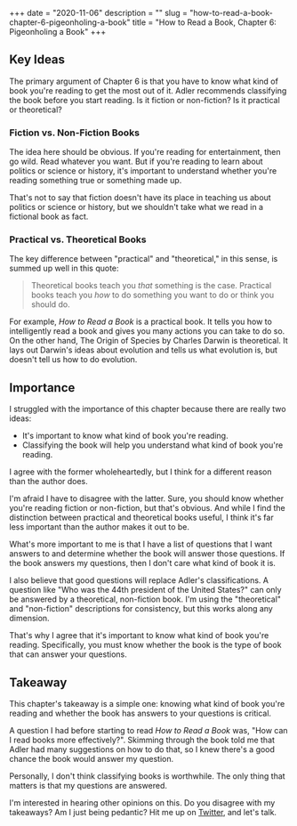 +++
date = "2020-11-06"
description = ""
slug = "how-to-read-a-book-chapter-6-pigeonholing-a-book"
title = "How to Read a Book, Chapter 6: Pigeonholing a Book"
+++

## Key Ideas

The primary argument of Chapter 6 is that you have to know what kind of book
you're reading to get the most out of it. Adler recommends classifying the book
before you start reading. Is it fiction or non-fiction? Is it practical or
theoretical?

### Fiction vs. Non-Fiction Books

The idea here should be obvious. If you're reading for entertainment, then go
wild. Read whatever you want. But if you're reading to learn about politics or
science or history, it's important to understand whether you're reading
something true or something made up.

That's not to say that fiction doesn't have its place in teaching us about
politics or science or history, but we shouldn't take what we read in a
fictional book as fact.

### Practical vs. Theoretical Books

The key difference between "practical" and "theoretical," in this sense, is
summed up well in this quote:

> Theoretical books teach you _that_ something is the case. Practical books
> teach you _how_ to do something you want to do or think you should do.

For example, _How to Read a Book_ is a practical book. It tells you how to
intelligently read a book and gives you many actions you can take to do so. On
the other hand, The Origin of Species by Charles Darwin is theoretical. It lays
out Darwin's ideas about evolution and tells us what evolution is, but doesn't
tell us how to do evolution.

## Importance

I struggled with the importance of this chapter because there are really two
ideas:

* It's important to know what kind of book you're reading.
* Classifying the book will help you understand what kind of book you're reading.

I agree with the former wholeheartedly, but I think for a different reason than
the author does.

I'm afraid I have to disagree with the latter. Sure, you should know whether
you're reading fiction or non-fiction, but that's obvious. And while I find the
distinction between practical and theoretical books useful, I think it's far
less important than the author makes it out to be.

What's more important to me is that I have a list of questions that I want
answers to and determine whether the book will answer those questions. If the
book answers my questions, then I don't care what kind of book it is.

I also believe that good questions will replace Adler's classifications. A
question like "Who was the 44th president of the United States?" can only be
answered by a theoretical, non-fiction book. I'm using the "theoretical" and
"non-fiction" descriptions for consistency, but this works along any dimension.

That's why I agree that it's important to know what kind of book you're
reading. Specifically, you must know whether the book is the type of book that
can answer your questions.

## Takeaway

This chapter's takeaway is a simple one: knowing what kind of book you're
reading and whether the book has answers to your questions is critical.

A question I had before starting to read _How to Read a Book_ was, "How can I
read books more effectively?". Skimming through the book told me that Adler had
many suggestions on how to do that, so I knew there's a good chance the book
would answer my question.

Personally, I don't think classifying books is worthwhile. The only thing that
matters is that my questions are answered.

I'm interested in hearing other opinions on this. Do you disagree with my
takeaways? Am I just being pedantic? Hit me up on [Twitter][twitter], and let's
talk.

[twitter]: https://twitter.com/jamesthinkshard
